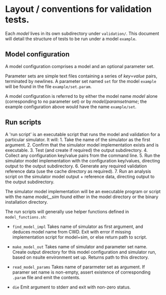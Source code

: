 # Layout / conventions for validation tests.

Each _model_ lives in its own subdirectory under `validation/`.
This document will detail the structure of tests to be run
under a model `example`.

## Model configuration

A model configuration comprises a model and an optional parameter set.

Parameter sets are simple text files containing a series of _key_=_value_
pairs, terminated by newlines. A parameter set named `set` for the model
`example` will be found in the file `example/set.param`.

A model configuration is referred to by either the model name _model_ alone
(corresponding to no parameter set) or by _model_/_paramsetname_; the
example configuration above would have the name `example/set`.

## Run scripts

A 'run script' is an executable script that runs the model and validation for a particular
simulator. It will:
    1. Take the name of the simulator as the first argument.
    2. Confirm that the simulator model implementation exists and is executable.
    3. Test (and create if required) the output subdirectory.
    4. Collect any configuration key/value pairs from the command line.
    5. Run the simulator model implementation with the configuration key/values, directing output
       to the output subdirectory.
    6. Generate any required validation reference data (use the cache directory as required).
    7. Run an analysis script on the simulator model output + reference data, directing output
       to the output subdirectory.

The simulator model implementation will be an executable program or script with the name
_model__sim_ found either in the model directory or the binary installation directory.

The run scripts will generally use helper functions defined in `model_functions.sh`:

   * `find_model_impl`
     Takes name of simulator as first argument, and deduces model name from CWD.
     Exit with error if missing implementation script for model+sim, or else return
     path to script.

   * `make_model_out`
     Takes name of simulator and parameter set name.
     Create output directory for this model configuration and simulator run, based
     on nsuite environment set up. Returns path to this directory.

   * `read_model_params`
     Takes name of pararmeter set as argument.
     If paramer set name is non-empty, assert existence of corresponding `.param`
     file and emit the contents.

   * `die`
     Emit argument to stderr and exit with non-zero status.






